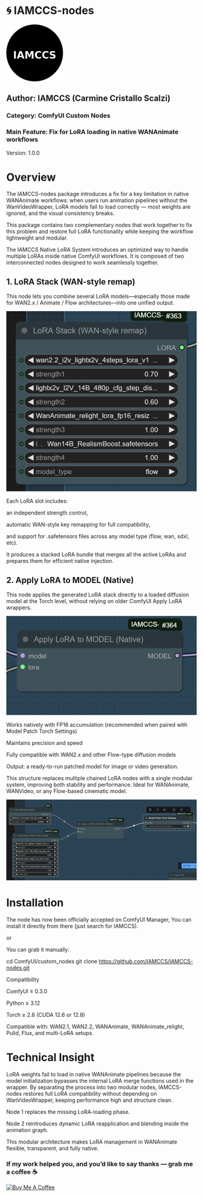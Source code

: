 # 🌀 IAMCCS-nodes

<img src="icon.png" width="150" height="150">

## Author: IAMCCS (Carmine Cristallo Scalzi)

### Category: ComfyUI Custom Nodes
### Main Feature: Fix for LoRA loading in native WANAnimate workflows
Version: 1.0.0

# Overview

The IAMCCS-nodes package introduces a fix for a key limitation in native WANAnimate workflows:
when users run animation pipelines without the WanVideoWrapper, LoRA models fail to load correctly — most weights are ignored, and the visual consistency breaks.

This package contains two complementary nodes that work together to fix this problem and restore full LoRA functionality while keeping the workflow lightweight and modular.

The IAMCCS Native LoRA System introduces an optimized way to handle multiple LoRAs inside native ComfyUI workflows.
It is composed of two interconnected nodes designed to work seamlessly together.

## 1. LoRA Stack (WAN-style remap)

This node lets you combine several LoRA models—especially those made for WAN2.x / Animate / Flow architectures—into one unified output.

![[Node piece](assets/lora stack.png)](https://github.com/IAMCCS/IAMCCS-nodes/blob/main/assets/lora%20stack.png)

Each LoRA slot includes:

an independent strength control,

automatic WAN-style key remapping for full compatibility,

and support for .safetensors files across any model type (flow, wan, sdxl, etc).

It produces a stacked LoRA bundle that merges all the active LoRAs and prepares them for efficient native injection.

## 2. Apply LoRA to MODEL (Native)

This node applies the generated LoRA stack directly to a loaded diffusion model at the Torch level, without relying on older ComfyUI Apply LoRA wrappers.

![Node piece no_2](assets/lora%20to%20model.png)

Works natively with FP16 accumulation (recommended when paired with Model Patch Torch Settings)

Maintains precision and speed

Fully compatible with WAN2.x and other Flow-type diffusion models

Output: a ready-to-run patched model for image or video generation.

This structure replaces multiple chained LoRA nodes with a single modular system, improving both stability and performance.
Ideal for WANAnimate, WANVideo, or any Flow-based cinematic model.

![Node piece no_3](assets/ensemble.png)

# Installation

The node has now been officially accepted on ComfyUI Manager, You can install it directly from there (just search for IAMCCS).

or

You can grab it manually:

 cd ComfyUI/custom_nodes
 git clone https://github.com/IAMCCS/IAMCCS-nodes.git

Compatibility

ComfyUI ≥ 0.3.0

Python ≥ 3.12

Torch ≥ 2.8 (CUDA 12.6 or 12.8)

Compatible with:
WAN2.1, WAN2.2, WANAnimate, WANAnimate_relight, Pulid, Flux, and multi-LoRA setups.

# Technical Insight

LoRA weights fail to load in native WANAnimate pipelines because the model initialization bypasses the internal LoRA merge functions used in the wrapper.
By separating the process into two modular nodes, IAMCCS-nodes restores full LoRA compatibility without depending on WanVideoWrapper, keeping performance high and structure clean.

Node 1 replaces the missing LoRA-loading phase.

Node 2 reintroduces dynamic LoRA reapplication and blending inside the animation graph.

This modular architecture makes LoRA management in WANAnimate flexible, transparent, and fully native.

### If my work helped you, and you’d like to say thanks — grab me a coffee ☕

<a href="https://www.buymeacoffee.com/iamccs" target="_blank">
  <img src="https://cdn.buymeacoffee.com/buttons/v2/default-yellow.png" alt="Buy Me A Coffee" width="200" />
</a>
